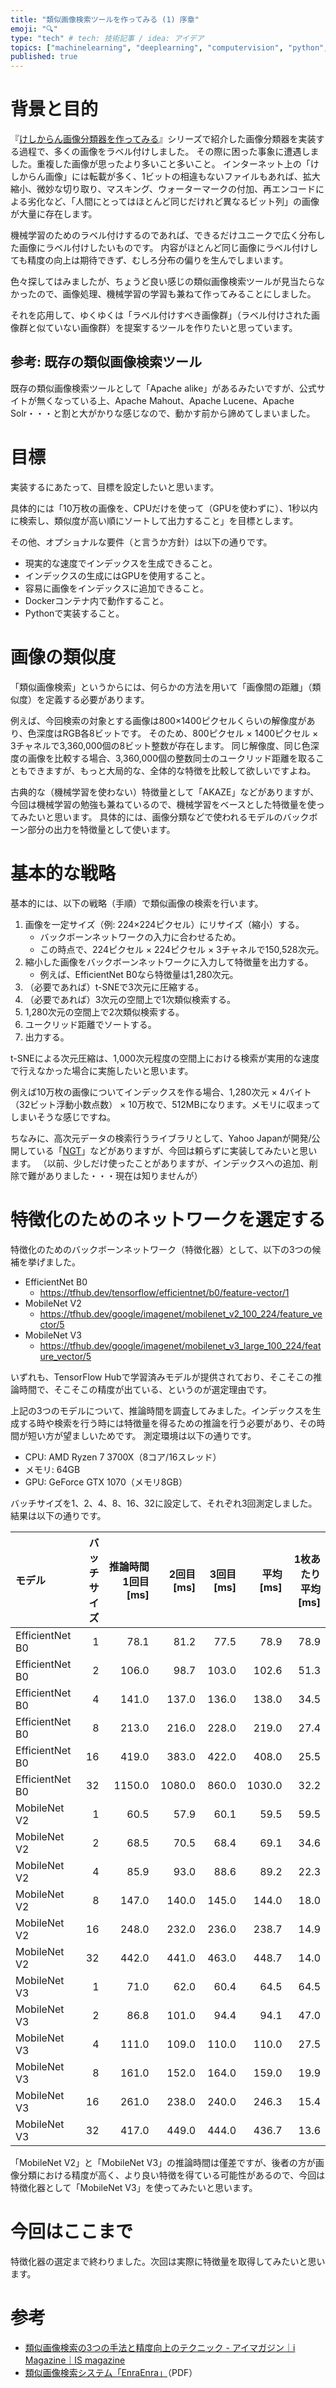 ```yaml
---
title: "類似画像検索ツールを作ってみる (1) 序章"
emoji: "🔍"
type: "tech" # tech: 技術記事 / idea: アイデア
topics: ["machinelearning", "deeplearning", "computervision", "python", "検索"]
published: true
---
```


# 背景と目的

『[けしからん画像分類器を作ってみる](202102-pornography-classifier-1)』シリーズで紹介した画像分類器を実装する過程で、多くの画像をラベル付けしました。
その際に困った事象に遭遇しました。重複した画像が思ったより多いこと多いこと。
インターネット上の「けしからん画像」には転載が多く、1ビットの相違もないファイルもあれば、拡大縮小、微妙な切り取り、マスキング、ウォーターマークの付加、再エンコードによる劣化など、「人間にとってはほとんど同じだけれど異なるビット列」の画像が大量に存在します。

機械学習のためのラベル付けするのであれば、できるだけユニークで広く分布した画像にラベル付けしたいものです。
内容がほとんど同じ画像にラベル付けしても精度の向上は期待できず、むしろ分布の偏りを生んでしまいます。

色々探してはみましたが、ちょうど良い感じの類似画像検索ツールが見当たらなかったので、画像処理、機械学習の学習も兼ねて作ってみることにしました。

それを応用して、ゆくゆくは「ラベル付けすべき画像群」（ラベル付けされた画像群と似ていない画像群）を提案するツールを作りたいと思っています。

## 参考: 既存の類似画像検索ツール

既存の類似画像検索ツールとして「Apache alike」があるみたいですが、公式サイトが無くなっている上、Apache Mahout、Apache Lucene、Apache Solr・・・と割と大がかりな感じなので、動かす前から諦めてしまいました。

# 目標

実装するにあたって、目標を設定したいと思います。

具体的には「10万枚の画像を、CPUだけを使って（GPUを使わずに）、1秒以内に検索し、類似度が高い順にソートして出力すること」を目標とします。

その他、オプショナルな要件（と言うか方針）は以下の通りです。

* 現実的な速度でインデックスを生成できること。
* インデックスの生成にはGPUを使用すること。
* 容易に画像をインデックスに追加できること。
* Dockerコンテナ内で動作すること。
* Pythonで実装すること。

# 画像の類似度

「類似画像検索」というからには、何らかの方法を用いて「画像間の距離」（類似度）を定義する必要があります。

例えば、今回検索の対象とする画像は800×1400ピクセルくらいの解像度があり、色深度はRGB各8ビットです。
そのため、800ピクセル × 1400ピクセル × 3チャネルで3,360,000個の8ビット整数が存在します。
同じ解像度、同じ色深度の画像を比較する場合、3,360,000個の整数同士のユークリッド距離を取ることもできますが、もっと大局的な、全体的な特徴を比較して欲しいですよね。

古典的な（機械学習を使わない）特徴量として「AKAZE」などがありますが、今回は機械学習の勉強も兼ねているので、機械学習をベースとした特徴量を使ってみたいと思います。
具体的には、画像分類などで使われるモデルのバックボーン部分の出力を特徴量として使います。

# 基本的な戦略

基本的には、以下の戦略（手順）で類似画像の検索を行います。

1. 画像を一定サイズ（例: 224×224ピクセル）にリサイズ（縮小）する。
    * バックボーンネットワークの入力に合わせるため。
    * この時点で、224ピクセル × 224ピクセル × 3チャネルで150,528次元。
2. 縮小した画像をバックボーンネットワークに入力して特徴量を出力する。
    * 例えば、EfficientNet B0なら特徴量は1,280次元。
3. （必要であれば）t-SNEで3次元に圧縮する。
4. （必要であれば）3次元の空間上で1次類似検索する。
5. 1,280次元の空間上で2次類似検索する。
6. ユークリッド距離でソートする。
7. 出力する。

t-SNEによる次元圧縮は、1,000次元程度の空間上における検索が実用的な速度で行えなかった場合に実施したいと思います。

例えば10万枚の画像についてインデックスを作る場合、1,280次元 × 4バイト（32ビット浮動小数点数） × 10万枚で、512MBになります。メモリに収まってしまいそうな感じですね。

ちなみに、高次元データの検索行うライブラリとして、Yahoo Japanが開発/公開している「[NGT](https://github.com/yahoojapan/NGT)」などがありますが、今回は頼らずに実装してみたいと思います。
（以前、少しだけ使ったことがありますが、インデックスへの追加、削除で難がありました・・・現在は知りませんが）

# 特徴化のためのネットワークを選定する

特徴化のためのバックボーンネットワーク（特徴化器）として、以下の3つの候補を挙げました。

* EfficientNet B0
    * https://tfhub.dev/tensorflow/efficientnet/b0/feature-vector/1
* MobileNet V2
    * https://tfhub.dev/google/imagenet/mobilenet_v2_100_224/feature_vector/5
* MobileNet V3
    * https://tfhub.dev/google/imagenet/mobilenet_v3_large_100_224/feature_vector/5

いずれも、TensorFlow Hubで学習済みモデルが提供されており、そこそこの推論時間で、そこそこの精度が出ている、というのが選定理由です。

上記の3つのモデルについて、推論時間を調査してみました。インデックスを生成する時や検索を行う時には特徴量を得るための推論を行う必要があり、その時間が短い方が望ましいためです。
測定環境は以下の通りです。

* CPU: AMD Ryzen 7 3700X（8コア/16スレッド）
* メモリ: 64GB
* GPU: GeForce GTX 1070（メモリ8GB）

バッチサイズを1、2、4、8、16、32に設定して、それぞれ3回測定しました。結果は以下の通りです。

| モデル | バッチサイズ | 推論時間 1回目 [ms] | 2回目 [ms] | 3回目 [ms] | 平均 [ms] | 1枚あたり平均 [ms] |
|:---|---:|---:|---:|---:|---:|---:|
| EfficientNet B0 |  1 |   78.1 |   81.2 |  77.5 |   78.9 | 78.9 |
| EfficientNet B0 |  2 |  106.0 |   98.7 | 103.0 |  102.6 | 51.3 |
| EfficientNet B0 |  4 |  141.0 |  137.0 | 136.0 |  138.0 | 34.5 |
| EfficientNet B0 |  8 |  213.0 |  216.0 | 228.0 |  219.0 | 27.4 |
| EfficientNet B0 | 16 |  419.0 |  383.0 | 422.0 |  408.0 | 25.5 |
| EfficientNet B0 | 32 | 1150.0 | 1080.0 | 860.0 | 1030.0 | 32.2 |
| MobileNet V2    |  1 |   60.5 |   57.9 |  60.1 |   59.5 | 59.5 |
| MobileNet V2    |  2 |   68.5 |   70.5 |  68.4 |   69.1 | 34.6 |
| MobileNet V2    |  4 |   85.9 |   93.0 |  88.6 |   89.2 | 22.3 |
| MobileNet V2    |  8 |  147.0 |  140.0 | 145.0 |  144.0 | 18.0 |
| MobileNet V2    | 16 |  248.0 |  232.0 | 236.0 |  238.7 | 14.9 |
| MobileNet V2    | 32 |  442.0 |  441.0 | 463.0 |  448.7 | 14.0 |
| MobileNet V3    |  1 |   71.0 |   62.0 |  60.4 |   64.5 | 64.5 |
| MobileNet V3    |  2 |   86.8 |  101.0 |  94.4 |   94.1 | 47.0 |
| MobileNet V3    |  4 |  111.0 |  109.0 | 110.0 |  110.0 | 27.5 |
| MobileNet V3    |  8 |  161.0 |  152.0 | 164.0 |  159.0 | 19.9 |
| MobileNet V3    | 16 |  261.0 |  238.0 | 240.0 |  246.3 | 15.4 |
| MobileNet V3    | 32 |  417.0 |  449.0 | 444.0 |  436.7 | 13.6 |

「MobileNet V2」と「MobileNet V3」の推論時間は僅差ですが、後者の方が画像分類における精度が高く、より良い特徴を得ている可能性があるので、今回は特徴化器として「MobileNet V3」を使ってみたいと思います。

# 今回はここまで

特徴化器の選定まで終わりました。次回は実際に特徴量を取得してみたいと思います。

# 参考

* [類似画像検索の3つの手法と精度向上のテクニック - アイマガジン｜i Magazine｜IS magazine](https://www.imagazine.co.jp/%E9%A1%9E%E4%BC%BC%E7%94%BB%E5%83%8F%E6%A4%9C%E7%B4%A2%E3%81%AE3%E3%81%A4%E3%81%AE%E6%89%8B%E6%B3%95%E3%81%A8%E7%B2%BE%E5%BA%A6%E5%90%91%E4%B8%8A%E3%81%AE%E3%83%86%E3%82%AF%E3%83%8B%E3%83%83%E3%82%AF/)
* [類似画像検索システム「EnraEnra」](https://www.jstage.jst.go.jp/article/jjsai/29/5/29_430/_pdf/-char/ja)（PDF）
